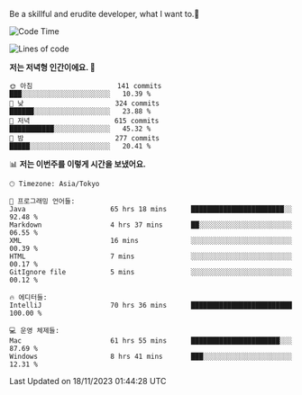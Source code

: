 Be a skillful and erudite developer, what I want to.👶

<!--START_SECTION:waka-->
![Code Time](http://img.shields.io/badge/Code%20Time-177%20hrs%2041%20mins-blue)

![Lines of code](https://img.shields.io/badge/%EC%A0%80%EB%8A%94%20%EC%97%AC%ED%83%9C%EA%B9%8C%EC%A7%80%20-733.3%20thousand%20%EC%A4%84%EC%9D%98%20%EC%BD%94%EB%93%9C%EB%A5%BC%20%EC%9E%91%EC%84%B1%ED%96%88%EC%96%B4%EC%9A%94.-blue)

**저는 저녁형 인간이에요. 🦉** 

```text
🌞 아침                     141 commits         ███░░░░░░░░░░░░░░░░░░░░░░   10.39 % 
🌆 낮　                     324 commits         ██████░░░░░░░░░░░░░░░░░░░   23.88 % 
🌃 저녁                     615 commits         ███████████░░░░░░░░░░░░░░   45.32 % 
🌙 밤　                     277 commits         █████░░░░░░░░░░░░░░░░░░░░   20.41 % 
```


📊 **저는 이번주를 이렇게 시간을 보냈어요.** 

```text
🕑︎ Timezone: Asia/Tokyo

💬 프로그래밍 언어들: 
Java                     65 hrs 18 mins      ███████████████████████░░   92.48 % 
Markdown                 4 hrs 37 mins       ██░░░░░░░░░░░░░░░░░░░░░░░   06.55 % 
XML                      16 mins             ░░░░░░░░░░░░░░░░░░░░░░░░░   00.39 % 
HTML                     7 mins              ░░░░░░░░░░░░░░░░░░░░░░░░░   00.17 % 
GitIgnore file           5 mins              ░░░░░░░░░░░░░░░░░░░░░░░░░   00.12 % 

🔥 에디터들: 
IntelliJ                 70 hrs 36 mins      █████████████████████████   100.00 % 

💻 운영 체제들: 
Mac                      61 hrs 55 mins      ██████████████████████░░░   87.69 % 
Windows                  8 hrs 41 mins       ███░░░░░░░░░░░░░░░░░░░░░░   12.31 % 
```


 Last Updated on 18/11/2023 01:44:28 UTC
<!--END_SECTION:waka-->
